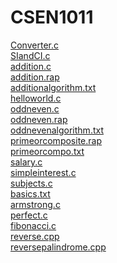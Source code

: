 # CSEN1011

[Converter.c](https://github.com/shivakumar477/CSEN1011/blob/d2db5d05163edc738b5a58ab610eb816462ddfa2/Converter.c)<br />
[SIandCI.c](https://github.com/shivakumar477/CSEN1011/blob/2148076884092d35bb00976dd014bca980f3ce60/SIandCI.c)<br />
[addition.c](https://github.com/shivakumar477/CSEN1011/blob/b663c1b62f8bdc96ae5b3d62966230c52e076f3b/addition.c)<br />
[addition.rap](https://github.com/shivakumar477/CSEN1011/blob/b663c1b62f8bdc96ae5b3d62966230c52e076f3b/addition.rap)<br />
[additionalgorithm.txt](https://github.com/shivakumar477/CSEN1011/blob/b663c1b62f8bdc96ae5b3d62966230c52e076f3b/additionalgorithm.txt)<br />
[helloworld.c](https://github.com/shivakumar477/CSEN1011/blob/1654785acab7bfed08a06a5d24ccbb6951e70932/helloworld.c)<br />
[oddneven.c](https://github.com/shivakumar477/CSEN1011/blob/1654785acab7bfed08a06a5d24ccbb6951e70932/oddneven.c)<br />
[oddneven.rap](https://github.com/shivakumar477/CSEN1011/blob/1654785acab7bfed08a06a5d24ccbb6951e70932/oddneven.rap)<br />
[oddnevenalgorithm.txt](https://github.com/shivakumar477/CSEN1011/blob/2f6eb69a5b2a73893a8193809b0868755cad4040/oddnevenalgorithm.txt)<br />
[primeorcomposite.rap](https://github.com/shivakumar477/CSEN1011/blob/2f6eb69a5b2a73893a8193809b0868755cad4040/primeorcomposite.rap)<br />
[primeorcompo.txt](https://github.com/shivakumar477/CSEN1011/blob/2f6eb69a5b2a73893a8193809b0868755cad4040/primeorcompo.txt)<br />
[salary.c](https://github.com/shivakumar477/CSEN1011/blob/d8853109ffecdcb6290b7bd4f470ebd93c3af7ce/salary.c)<br />
[simpleinterest.c](https://github.com/shivakumar477/CSEN1011/blob/696dd3c88a29b0d15191ca4f69c75953c2cb3a20/simpleinterest.c)<br />
[subjects.c](https://github.com/shivakumar477/CSEN1011/blob/2c5257a21ece4c4745d48bc119e693f6bb214246/subjects.c)<br />
[basics.txt](https://github.com/shivakumar477/CSEN1011/blob/eb75b4fa18b0c1d7c104d51ea650c821cd50173e/basics.txt)<br />
[armstrong.c](https://github.com/shivakumar477/CSEN1011/blob/b7ef79d74485f3af1751a04c16bb35213a833ead/armstrong.c)<br />
[perfect.c](https://github.com/shivakumar477/CSEN1011/blob/ac94677bf219905062b75db7ea88e993b6dfe65b/perfect.c)<br />
[fibonacci.c](https://github.com/shivakumar477/CSEN1011/blob/8097509c3b288b6eb14cb69b987bf887c94c8314/fibonacci.c)<br />
[reverse.cpp](https://github.com/shivakumar477/CSEN1011/blob/cb82bfe8118c1a09ead16d05f5f3b539159105d9/reverse.cpp)<br />
[reversepalindrome.cpp](https://github.com/shivakumar477/CSEN1011/blob/3a82a3afa63aa3dc26eb294b67b86b4d3f120e29/reversepalindrome.cpp)<br />
